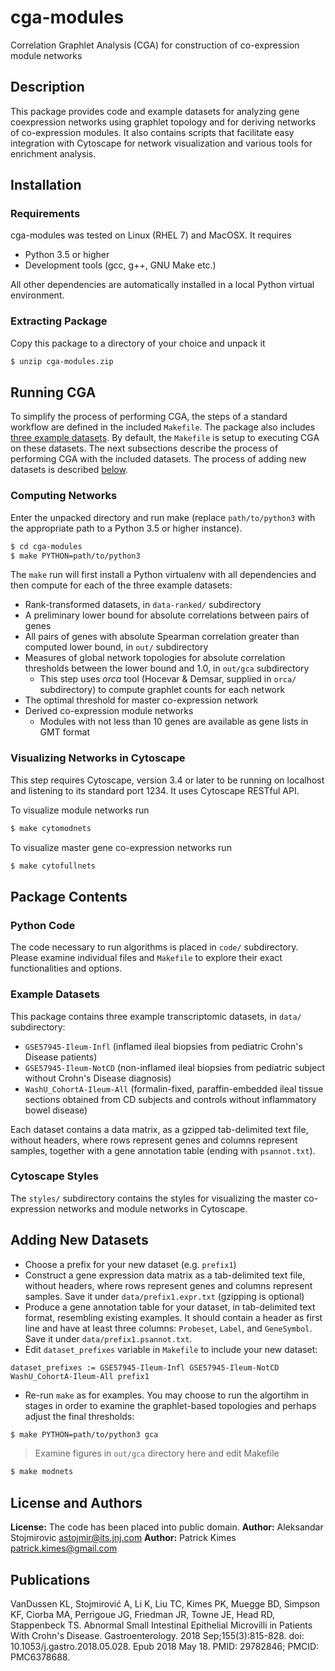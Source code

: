 # cga-modules
Correlation Graphlet Analysis (CGA) for construction of co-expression module
networks

## Description
This package provides code and example datasets for analyzing gene coexpression
networks using graphlet topology and for deriving networks of co-expression
modules. It also contains scripts that facilitate easy integration with
Cytoscape for network visualization and various tools for enrichment analysis.

## Installation
### Requirements
cga-modules was tested on Linux (RHEL 7) and MacOSX. It requires
* Python 3.5 or higher
* Development tools (gcc, g++, GNU Make etc.)

All other dependencies are automatically installed in a local Python virtual
environment.

### Extracting Package
Copy this package to a directory of your choice and unpack it
```sh
$ unzip cga-modules.zip
```

## Running CGA
To simplify the process of performing CGA, the steps of a standard workflow are
defined in the included `Makefile`. The package also includes
[three example datasets](#example-datasets). By default, the `Makefile` is
setup to executing CGA on these datasets. The next subsections describe the
process of performing CGA with the included datasets. The process of adding new
datasets is described [below](#adding-new-datasets).

### Computing Networks
Enter the unpacked directory and run make (replace `path/to/python3` with the
appropriate path to a Python 3.5 or higher instance).
```sh
$ cd cga-modules
$ make PYTHON=path/to/python3
```
The `make` run will first install a Python virtualenv with all dependencies and
then compute for each of the three example datasets:
* Rank-transformed datasets, in `data-ranked/` subdirectory
* A preliminary lower bound for absolute correlations between pairs of genes
* All pairs of genes with absolute Spearman correlation greater than computed
  lower bound, in `out/` subdirectory
* Measures of global network topologies for absolute correlation thresholds
  between the lower bound and 1.0, in `out/gca` subdirectory
  * This step uses *orca* tool (Hocevar & Demsar, supplied in `orca/`
    subdirectory) to compute graphlet counts for each network
* The optimal threshold for master co-expression network
* Derived co-expression module networks
  * Modules with not less than 10 genes are available as gene lists in GMT
    format

### Visualizing Networks in Cytoscape
This step requires Cytoscape, version 3.4 or later to be running on localhost
and listening to its standard port 1234. It uses Cytoscape RESTful API.

To visualize module networks run
```sh
$ make cytomodnets
```

To visualize master gene co-expression networks run
```sh
$ make cytofullnets
```

## Package Contents
### Python Code
The code necessary to run algorithms is placed in `code/` subdirectory. Please
examine individual files and `Makefile` to explore their exact functionalities
and options.

### Example Datasets
This package contains three example transcriptomic datasets, in `data/` subdirectory:
* `GSE57945-Ileum-Infl` (inflamed ileal biopsies from pediatric Crohn's Disease patients)
* `GSE57945-Ileum-NotCD` (non-inflamed ileal biopsies from pediatric subject
  without Crohn's Disease diagnosis)
* `WashU_CohortA-Ileum-All` (formalin-fixed, paraffin-embedded ileal tissue
  sections obtained from CD subjects and controls without inflammatory bowel
  disease)

Each dataset contains a data matrix, as a gzipped tab-delimited text file,
without headers, where rows represent genes and columns represent samples,
together with a gene annotation table (ending with `psannot.txt`).

### Cytoscape Styles
The `styles/` subdirectory contains the styles for visualizing the master
co-expression networks and module networks in Cytoscape.

## Adding New Datasets
* Choose a prefix for your new dataset (e.g. `prefix1`)
* Construct a gene expression data matrix as a tab-delimited text file, without
  headers, where rows represent genes and columns represent samples. Save it
  under `data/prefix1.expr.txt` (gzipping is optional)
* Produce a gene annotation table for your dataset, in tab-delimited text
  format, resembling existing examples. It should contain a header as first
  line and have at least three columns: `Probeset`, `Label`, and
  `GeneSymbol`. Save it under `data/prefix1.psannot.txt`.
* Edit `dataset_prefixes` variable in `Makefile` to include your new dataset:
```
dataset_prefixes := GSE57945-Ileum-Infl GSE57945-Ileum-NotCD WashU_CohortA-Ileum-All prefix1
```
* Re-run `make` as for examples. You may choose to run the algortihm in stages
  in order to examine the graphlet-based topologies and perhaps adjust the
  final thresholds:

```sh
$ make PYTHON=path/to/python3 gca
```
> Examine figures in `out/gca` directory here and edit Makefile

```sh
$ make modnets
```

## License and Authors
**License:** The code has been placed into public domain.
**Author:** Aleksandar Stojmirovic <astojmir@its.jnj.com>
**Author:** Patrick Kimes <patrick.kimes@gmail.com>

## Publications
VanDussen KL, Stojmirović A, Li K, Liu TC, Kimes PK, Muegge BD, Simpson KF, Ciorba MA, Perrigoue JG, Friedman JR, Towne JE, Head RD, Stappenbeck TS. Abnormal Small Intestinal Epithelial Microvilli in Patients With Crohn's Disease. Gastroenterology. 2018 Sep;155(3):815-828. doi: 10.1053/j.gastro.2018.05.028. Epub 2018 May 18. PMID: 29782846; PMCID: PMC6378688.


